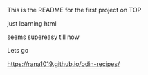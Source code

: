 This is the README for the first project on TOP

just learning html

seems supereasy till now

Lets go

https://rana1019.github.io/odin-recipes/